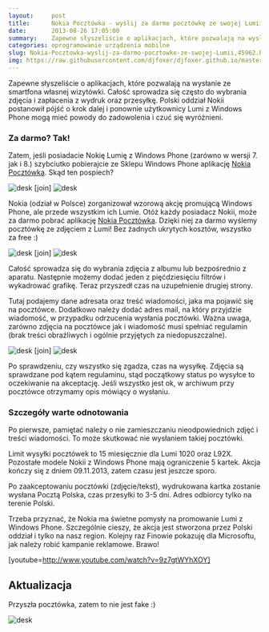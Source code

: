 ```yaml
---
layout:     post
title:      Nokia Pocztówka - wyślij za darmo pocztówkę ze swojej Lumii!
date:       2013-08-26 17:05:00
summary:    Zapewne słyszeliście o aplikacjach, które pozwalają na wysłanie ze smartfona własnej wizytówki. Całość sprowadza się często do wybrania zdjęcia i zapłacenia z wydruk oraz przesyłkę. Polski oddział Nokii postanowił pójść o krok dalej i ponownie użytkownicy Lumi z Windows Phone mogą mieć powody do zadowolenia i czuć się wyróżnieni.Za darmo? Tak!Zatem, jeśli posiadacie Nokię Lumię z Windows Phone (za...
categories: oprogramowanie urządzenia mobilne
slug: Nokia-Pocztowka-wyslij-za-darmo-pocztowke-ze-swojej-Lumii,45962.html
img: https://raw.githubusercontent.com/djfoxer/djfoxer.github.io/master/_img/2013-8-26-_95_/g_-_-x-_-_-_x20130825001444_0.jpg
---
```




Zapewne słyszeliście o aplikacjach, które pozwalają na wysłanie ze smartfona własnej wizytówki. Całość sprowadza się często do wybrania zdjęcia i zapłacenia z wydruk oraz przesyłkę. Polski oddział Nokii postanowił pójść o krok dalej i ponownie użytkownicy Lumi z Windows Phone mogą mieć powody do zadowolenia i czuć się wyróżnieni.



### Za darmo? Tak!



Zatem, jeśli posiadacie Nokię Lumię z Windows Phone (zarówno w wersji 7. jak i 8.) szybciutko pobierajcie ze Sklepu Windows Phone aplikację [Nokia Pocztówka](http://www.windowsphone.com/pl-pl/store/app/nokia-poczt%F3wka/e5d1ccef-01c6-455c-8b1a-01133ffb0acb).  Skąd ten pospiech?



![desk](https://raw.githubusercontent.com/djfoxer/djfoxer.github.io/master/_img/2013-8-26-_95_/g_-_-x-_-_-_x20130825001444_0.jpg)
[join]
![desk](https://raw.githubusercontent.com/djfoxer/djfoxer.github.io/master/_img/2013-8-26-_95_/g_-_-x-_-_-_x20130825001445_0.jpg)



Nokia (odział w Polsce) zorganizował wzorową akcję promującą Windows Phone, ale przede wszystkim ich Lumie. Otóż każdy posiadacz Nokii, może za darmo pobrać aplikację  [Nokia Pocztówka](http://www.windowsphone.com/pl-pl/store/app/nokia-poczt%F3wka/e5d1ccef-01c6-455c-8b1a-01133ffb0acb).  Dzięki niej za darmo wyślemy pocztówkę ze zdjęciem z Lumi! Bez żadnych ukrytych kosztów, wszystko za free :)



![desk](https://raw.githubusercontent.com/djfoxer/djfoxer.github.io/master/_img/2013-8-26-_95_/g_-_-x-_-_-_x20130825001446_0.jpg)
[join]
![desk](https://raw.githubusercontent.com/djfoxer/djfoxer.github.io/master/_img/2013-8-26-_95_/g_-_-x-_-_-_x20130825001447_0.jpg)



Całość sprowadza się do wybrania zdjęcia z albumu lub bezpośrednio z aparatu. Następnie możemy dodać jeden z pięćdziesięciu filtrów i wykadrować grafikę. Teraz przyszedł czas na uzupełnienie drugiej strony. 


Tutaj podajemy dane adresata oraz treść wiadomości, jaka ma pojawić się na pocztówce. Dodatkowo należy dodać adres mail, na który przyjdzie wiadomość, w przypadku odrzucenia wysłania pocztówki. Ważna uwaga, zarówno zdjęcia na pocztówce jak i wiadomość musi spełniać regulamin (brak treści obraźliwych i ogólnie przyjętych za niedopuszczalne).



![desk](https://raw.githubusercontent.com/djfoxer/djfoxer.github.io/master/_img/2013-8-26-_95_/g_-_-x-_-_-_x20130825001450_0.jpg)
[join]
![desk](https://raw.githubusercontent.com/djfoxer/djfoxer.github.io/master/_img/2013-8-26-_95_/g_-_-x-_-_-_x20130825001451_0.jpg)



Po sprawdzeniu, czy wszystko się zgadza, czas na wysyłkę. Zdjęcia są sprawdzane pod kątem regulaminu, stąd początkowy status po wysyłce to oczekiwanie na akceptację. Jeśli wszystko jest ok, w archiwum przy pocztówce otrzymamy opis mówiący o wysłaniu.





### Szczegóły warte odnotowania



Po pierwsze, pamiętać należy o nie zamieszczaniu nieodpowiednich zdjęć i treści wiadomości. To może skutkować nie wysłaniem takiej pocztówki. 

Limit wysyłki pocztówek to 15 miesięcznie dla Lumi 1020 oraz L92X. Pozostałe modele Nokii z Windows Phone mają ograniczenie 5 kartek. Akcja kończy się z dniem 09.11.2013, zatem czasu jest jeszcze sporo. 

Po zaakceptowaniu pocztówki (zdjęcie/tekst), wydrukowana kartka zostanie wysłana Pocztą Polska, czas przesyłki to 3-5 dni. Adres odbiorcy tylko na terenie Polski.

Trzeba przyznać, że Nokia ma świetne pomysły na promowanie Lumi z Windows Phone. Szczególnie cieszy, że akcja jest stworzona przez Polski oddział i tylko na nasz region. Kolejny raz Finowie pokazuję dla Microsoftu, jak należy robić kampanie reklamowe. Brawo!

[youtube=http://www.youtube.com/watch?v=9z7gtWYhXOY]




## Aktualizacja

 
Przyszła pocztówka, zatem to nie jest fake :)


![desk](https://raw.githubusercontent.com/djfoxer/djfoxer.github.io/master/_img/2013-8-26-_95_/g_-_-x-_-_-_x20130828171946_0.jpg)

